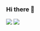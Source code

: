 ### Hi there 👋

<img src="https://img.shields.io/badge/JAVA-007396?style=flat-square&logo=JAVA&logoColor=white"/></a>
<img src="https://img.shields.io/badge/HTML-FE642E?style=flat-square&logo=HTML&logoColor=white"/></a>
